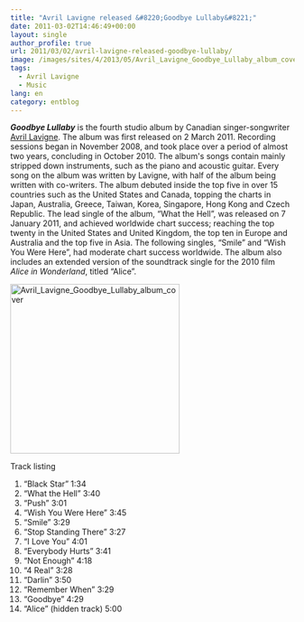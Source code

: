 ```yaml
---
title: "Avril Lavigne released &#8220;Goodbye Lullaby&#8221;"
date: 2011-03-02T14:46:49+00:00
layout: single
author_profile: true
url: 2011/03/02/avril-lavigne-released-goodbye-lullaby/
image: /images/sites/4/2013/05/Avril_Lavigne_Goodbye_Lullaby_album_cover.jpg
tags:
  - Avril Lavigne
  - Music
lang: en
category: entblog
---
```

_**Goodbye Lullaby**_ is the fourth studio album by Canadian singer-songwriter [Avril Lavigne](/entertainment/artists/avril-lavigne/ "Avril Lavigne"). The album was first released on 2 March 2011. Recording sessions began in November 2008, and took place over a period of almost two years, concluding in October 2010. The album's songs contain mainly stripped down instruments, such as the piano and acoustic guitar. Every song on the album was written by Lavigne, with half of the album being written with co-writers. The album debuted inside the top five in over 15 countries such as the United States and Canada, topping the charts in Japan, Australia, Greece, Taiwan, Korea, Singapore, Hong Kong and Czech Republic. The lead single of the album, &#8220;What the Hell&#8221;, was released on 7 January 2011, and achieved worldwide chart success; reaching the top twenty in the United States and United Kingdom, the top ten in Europe and Australia and the top five in Asia. The following singles, &#8220;Smile&#8221; and &#8220;Wish You Were Here&#8221;, had moderate chart success worldwide. The album also includes an extended version of the soundtrack single for the 2010 film _Alice in Wonderland_, titled &#8220;Alice&#8221;.

[<img class="alignnone size-full wp-image-400" alt="Avril_Lavigne_Goodbye_Lullaby_album_cover" src="/images/2013/05/Avril_Lavigne_Goodbye_Lullaby_album_cover.jpg" width="300" height="300" srcset="/images/sites/4/2013/05/Avril_Lavigne_Goodbye_Lullaby_album_cover.jpg 300w, /images/sites/4/2013/05/Avril_Lavigne_Goodbye_Lullaby_album_cover-150x150.jpg 150w" sizes="(max-width: 300px) 100vw, 300px" />](/images/2013/05/Avril_Lavigne_Goodbye_Lullaby_album_cover.jpg)

Track listing  
1. &#8220;Black Star&#8221; 1:34  
2. &#8220;What the Hell&#8221; 3:40  
3. &#8220;Push&#8221; 3:01  
4. &#8220;Wish You Were Here&#8221; 3:45  
5. &#8220;Smile&#8221; 3:29  
6. &#8220;Stop Standing There&#8221; 3:27  
7. &#8220;I Love You&#8221; 4:01  
8. &#8220;Everybody Hurts&#8221; 3:41  
9. &#8220;Not Enough&#8221; 4:18  
10. &#8220;4 Real&#8221; 3:28  
11. &#8220;Darlin&#8221; 3:50  
12. &#8220;Remember When&#8221; 3:29  
13. &#8220;Goodbye&#8221; 4:29  
14. &#8220;Alice&#8221; (hidden track) 5:00